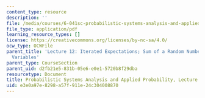 ```yaml
---
content_type: resource
description: ''
file: /media/courses/6-041sc-probabilistic-systems-analysis-and-applied-probability-fall-2013/e3e0a97e8298a57f911e24c304008870_MIT6_041SCF13_L12.pdf
file_type: application/pdf
learning_resource_types: []
license: https://creativecommons.org/licenses/by-nc-sa/4.0/
ocw_type: OCWFile
parent_title: 'Lecture 12: Iterated Expectations; Sum of a Random Number of Random
  Variables'
parent_type: CourseSection
parent_uid: d2fb21e5-831b-05e6-e0e1-5720b8f29dba
resourcetype: Document
title: Probabilistic Systems Analysis and Applied Probability, Lecture 12
uid: e3e0a97e-8298-a57f-911e-24c304008870
---
```


